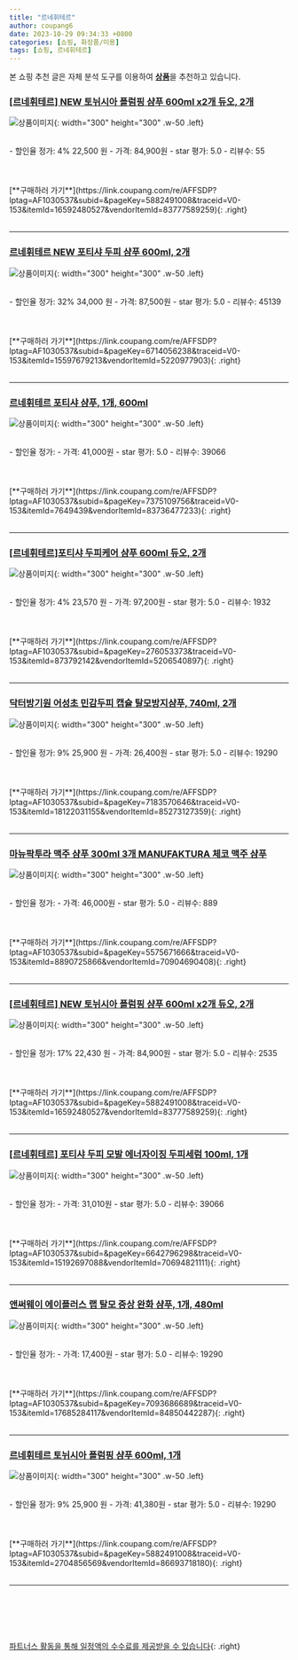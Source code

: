 ```yaml
---
title: "르네휘테르"
author: coupang6
date: 2023-10-29 09:34:33 +0800
categories: [쇼핑, 화장품/미용]
tags: [쇼핑, 르네휘테르]
---
```


본 쇼핑 추천 글은 자체 분석 도구를 이용하여 [**상품**](https://link.coupang.com/a/bao1ui)을 추천하고 있습니다.

### [[르네휘테르] NEW 토뉘시아 플럼핑 샴푸 600ml x2개 듀오, 2개](https://link.coupang.com/re/AFFSDP?lptag=AF1030537&subid=&pageKey=5882491008&traceid=V0-153&itemId=16592480527&vendorItemId=83777589259)

![상품이미지](https://thumbnail6.coupangcdn.com/thumbnails/remote/230x230ex/image/vendor_inventory/5949/4aa6937bc5e88ca158f264a1d4733bdd2462741c9b51e3f3f7c9582f672d.jpg){: width="300" height="300" .w-50 .left}


<br>
- 할인율 정가: 4%  22,500   원
- 가격: 84,900원
- star 평가: 5.0
- 리뷰수: 55
<br>
<br>
<br>
<br>
[**구매하러 가기**](https://link.coupang.com/re/AFFSDP?lptag=AF1030537&subid=&pageKey=5882491008&traceid=V0-153&itemId=16592480527&vendorItemId=83777589259){: .right}
<br>
<br>

---

### [르네휘테르 NEW 포티샤 두피 샴푸 600ml, 2개](https://link.coupang.com/re/AFFSDP?lptag=AF1030537&subid=&pageKey=6714056238&traceid=V0-153&itemId=15597679213&vendorItemId=5220977903)

![상품이미지](https://thumbnail7.coupangcdn.com/thumbnails/remote/230x230ex/image/vendor_inventory/38b9/d649816293a4760d3ace9c704606d3b66f40fb116e7e47788551d1697c47.jpg){: width="300" height="300" .w-50 .left}


<br>
- 할인율 정가: 32%  34,000   원
- 가격: 87,500원
- star 평가: 5.0
- 리뷰수: 45139
<br>
<br>
<br>
<br>
[**구매하러 가기**](https://link.coupang.com/re/AFFSDP?lptag=AF1030537&subid=&pageKey=6714056238&traceid=V0-153&itemId=15597679213&vendorItemId=5220977903){: .right}
<br>
<br>

---

### [르네휘테르 포티샤 샴푸, 1개, 600ml](https://link.coupang.com/re/AFFSDP?lptag=AF1030537&subid=&pageKey=7375109756&traceid=V0-153&itemId=7649439&vendorItemId=83736477233)

![상품이미지](https://thumbnail10.coupangcdn.com/thumbnails/remote/230x230ex/image/vendor_inventory/4458/0878f06a76b0f355076a7d57e114b922d46d47abb21602b8d401b3cdd61a.jpg){: width="300" height="300" .w-50 .left}


<br>
- 할인율 정가: 
- 가격: 41,000원
- star 평가: 5.0
- 리뷰수: 39066
<br>
<br>
<br>
<br>
[**구매하러 가기**](https://link.coupang.com/re/AFFSDP?lptag=AF1030537&subid=&pageKey=7375109756&traceid=V0-153&itemId=7649439&vendorItemId=83736477233){: .right}
<br>
<br>

---

### [[르네휘테르]포티샤 두피케어 샴푸 600ml 듀오, 2개](https://link.coupang.com/re/AFFSDP?lptag=AF1030537&subid=&pageKey=276053373&traceid=V0-153&itemId=873792142&vendorItemId=5206540897)

![상품이미지](https://thumbnail7.coupangcdn.com/thumbnails/remote/230x230ex/image/vendor_inventory/44f6/682985bf1311f712b5ec685fa8223c2038ed6411e8cd26ab4726e3d00d9d.jpg){: width="300" height="300" .w-50 .left}


<br>
- 할인율 정가: 4%  23,570   원
- 가격: 97,200원
- star 평가: 5.0
- 리뷰수: 1932
<br>
<br>
<br>
<br>
[**구매하러 가기**](https://link.coupang.com/re/AFFSDP?lptag=AF1030537&subid=&pageKey=276053373&traceid=V0-153&itemId=873792142&vendorItemId=5206540897){: .right}
<br>
<br>

---

### [닥터방기원 어성초 민감두피 캡슐 탈모방지샴푸, 740ml, 2개](https://link.coupang.com/re/AFFSDP?lptag=AF1030537&subid=&pageKey=7183570646&traceid=V0-153&itemId=18122031155&vendorItemId=85273127359)

![상품이미지](https://thumbnail7.coupangcdn.com/thumbnails/remote/230x230ex/image/rs_quotation_api/kn2n0f1l/87676835238d4aa8897230d5d5de781c.jpg){: width="300" height="300" .w-50 .left}


<br>
- 할인율 정가: 9%  25,900   원
- 가격: 26,400원
- star 평가: 5.0
- 리뷰수: 19290
<br>
<br>
<br>
<br>
[**구매하러 가기**](https://link.coupang.com/re/AFFSDP?lptag=AF1030537&subid=&pageKey=7183570646&traceid=V0-153&itemId=18122031155&vendorItemId=85273127359){: .right}
<br>
<br>

---

### [마뉴팍투라 맥주 샴푸 300ml 3개 MANUFAKTURA 체코 맥주 샴푸](https://link.coupang.com/re/AFFSDP?lptag=AF1030537&subid=&pageKey=5575671666&traceid=V0-153&itemId=8890725866&vendorItemId=70904690408)

![상품이미지](https://thumbnail6.coupangcdn.com/thumbnails/remote/230x230ex/image/vendor_inventory/8cc2/d3dd24cd76dc78a0b7e106dd4ebea5469b7be00e68c52bd74bfd754578fc.jpg){: width="300" height="300" .w-50 .left}


<br>
- 할인율 정가: 
- 가격: 46,000원
- star 평가: 5.0
- 리뷰수: 889
<br>
<br>
<br>
<br>
[**구매하러 가기**](https://link.coupang.com/re/AFFSDP?lptag=AF1030537&subid=&pageKey=5575671666&traceid=V0-153&itemId=8890725866&vendorItemId=70904690408){: .right}
<br>
<br>

---

### [[르네휘테르] NEW 토뉘시아 플럼핑 샴푸 600ml x2개 듀오, 2개](https://link.coupang.com/re/AFFSDP?lptag=AF1030537&subid=&pageKey=5882491008&traceid=V0-153&itemId=16592480527&vendorItemId=83777589259)

![상품이미지](https://thumbnail6.coupangcdn.com/thumbnails/remote/230x230ex/image/vendor_inventory/5949/4aa6937bc5e88ca158f264a1d4733bdd2462741c9b51e3f3f7c9582f672d.jpg){: width="300" height="300" .w-50 .left}


<br>
- 할인율 정가: 17%  22,430   원
- 가격: 84,900원
- star 평가: 5.0
- 리뷰수: 2535
<br>
<br>
<br>
<br>
[**구매하러 가기**](https://link.coupang.com/re/AFFSDP?lptag=AF1030537&subid=&pageKey=5882491008&traceid=V0-153&itemId=16592480527&vendorItemId=83777589259){: .right}
<br>
<br>

---

### [[르네휘테르] 포티샤 두피 모발 에너자이징 두피세럼 100ml, 1개](https://link.coupang.com/re/AFFSDP?lptag=AF1030537&subid=&pageKey=6642796298&traceid=V0-153&itemId=15192697088&vendorItemId=70694821111)

![상품이미지](https://thumbnail7.coupangcdn.com/thumbnails/remote/230x230ex/image/vendor_inventory/968b/0c8d956019099f91552dc4d886ede4ce9e203a6ee2afa624c206942bd96a.jpg){: width="300" height="300" .w-50 .left}


<br>
- 할인율 정가: 
- 가격: 31,010원
- star 평가: 5.0
- 리뷰수: 39066
<br>
<br>
<br>
<br>
[**구매하러 가기**](https://link.coupang.com/re/AFFSDP?lptag=AF1030537&subid=&pageKey=6642796298&traceid=V0-153&itemId=15192697088&vendorItemId=70694821111){: .right}
<br>
<br>

---

### [앤써웨이 에이플러스 랩 탈모 증상 완화 샴푸, 1개, 480ml](https://link.coupang.com/re/AFFSDP?lptag=AF1030537&subid=&pageKey=7093686689&traceid=V0-153&itemId=17685284117&vendorItemId=84850442287)

![상품이미지](https://thumbnail8.coupangcdn.com/thumbnails/remote/230x230ex/image/retail/images/5482108785244364-2adc098a-de32-4ce7-a558-7a5031cc208d.jpg){: width="300" height="300" .w-50 .left}


<br>
- 할인율 정가: 
- 가격: 17,400원
- star 평가: 5.0
- 리뷰수: 19290
<br>
<br>
<br>
<br>
[**구매하러 가기**](https://link.coupang.com/re/AFFSDP?lptag=AF1030537&subid=&pageKey=7093686689&traceid=V0-153&itemId=17685284117&vendorItemId=84850442287){: .right}
<br>
<br>

---

### [르네휘테르 토뉘시아 플럼핑 샴푸 600ml, 1개](https://link.coupang.com/re/AFFSDP?lptag=AF1030537&subid=&pageKey=5882491008&traceid=V0-153&itemId=2704856569&vendorItemId=86693718180)

![상품이미지](https://thumbnail7.coupangcdn.com/thumbnails/remote/230x230ex/image/vendor_inventory/ceab/9805bc800879f982a6ffbf45cff93a2e79db2983e85e7d95cde951411dd0.jpg){: width="300" height="300" .w-50 .left}


<br>
- 할인율 정가: 9%  25,900   원
- 가격: 41,380원
- star 평가: 5.0
- 리뷰수: 19290
<br>
<br>
<br>
<br>
[**구매하러 가기**](https://link.coupang.com/re/AFFSDP?lptag=AF1030537&subid=&pageKey=5882491008&traceid=V0-153&itemId=2704856569&vendorItemId=86693718180){: .right}
<br>
<br>

---
<br><br><br><br><br> [파트너스 활동을 통해 일정액의 수수료를 제공받을 수 있습니다](https://link.coupang.com/a/bao1ui){: .right}